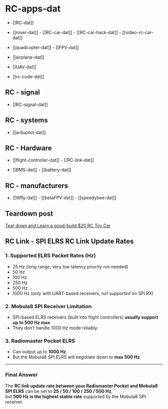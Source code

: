 
# RC-apps-dat

- [[RC-dat]]

- [[rover-dat]] - [[RC-car-dat]] - [[RC-car-hack-dat]] - [[video-rc-car-dat]]

- [[quadcopter-dat]] - [[FPV-dat]]

- [[airplane-dat]]

- [[UAV-dat]]

- [[rc-code-dat]]



## RC - signal 

- [[RC-signal-dat]]

## RC - systems 

- [[ardupilot-dat]] 

## RC - Hardware

- [[flight-controller-dat]] - [[RC-link-dat]]

- [[BMS-dat]] - [[battery-dat]]

## RC - manufacturers

- [[Wfly-dat]] - [[betaFPV-dat]] - [[speedybee-dat]]

## Teardown post 

[Tear down and Learn a good-build $20 RC Toy Car](https://www.electrodragon.com/disassemble-and-learn-a-good-build-20-rc-toy-car/)




## RC Link  - SPI ELRS RC Link Update Rates

### 1. Supported ELRS Packet Rates (Hz)
- 25 Hz (long range, very low latency priority not needed)
- 50 Hz
- 100 Hz
- 250 Hz
- 500 Hz
- 1000 Hz (only with UART-based receivers, *not supported* on SPI RX)

### 2. Mobula8 SPI Receiver Limitation
- SPI-based ELRS receivers (built into flight controllers) **usually support up to 500 Hz max**.
- They don’t handle 1000 Hz mode reliably.

### 3. Radiomaster Pocket ELRS
- Can output up to **1000 Hz**.
- But the Mobula8 SPI ELRS will negotiate down to **max 500 Hz**.

---

### Final Answer

The **RC link update rate between your Radiomaster Pocket and Mobula8 SPI ELRS** can be set to **25 / 50 / 100 / 250 / 500 Hz**,  
but **500 Hz is the highest stable rate** supported by the Mobula8 SPI receiver.